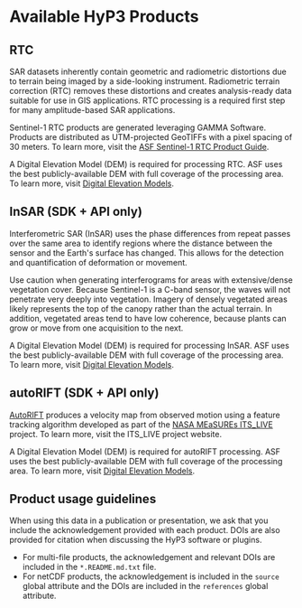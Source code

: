 # Available HyP3 Products

## RTC

SAR datasets inherently contain geometric and radiometric distortions due to terrain
being imaged by a side-looking instrument. Radiometric terrain correction (RTC) removes
these distortions and creates analysis-ready data suitable for use in GIS applications.
RTC processing is a required first step for many amplitude-based SAR applications.

Sentinel-1 RTC products are generated leveraging GAMMA Software.  Products are 
distributed as UTM-projected GeoTIFFs with a pixel spacing of 30 meters. To learn
more, visit the
[ASF Sentinel-1 RTC Product Guide](guides/rtc_user.md).

A Digital Elevation Model (DEM) is required for processing RTC. ASF uses the
best publicly-available DEM with full coverage of the processing area. To learn more,
visit [Digital Elevation Models](dems.md).

## InSAR (SDK + API only)

Interferometric SAR (InSAR) uses the phase differences from repeat passes over the
same area to identify regions where the distance between the sensor and the Earth's
surface has changed. This allows for the detection and quantification of deformation
or movement.

Use caution when generating interferograms for areas with extensive/dense vegetation cover.
Because Sentinel-1 is a C-band sensor, the waves will not penetrate very deeply into vegetation.
Imagery of densely vegetated areas likely represents the top of the canopy rather than the
actual terrain. In addition, vegetated areas tend to have low coherence, because plants can grow
or move from one acquisition to the next.

A Digital Elevation Model (DEM) is required for processing InSAR. ASF uses the
best publicly-available DEM with full coverage of the processing area. To learn more,
visit [Digital Elevation Models](dems.md).

## autoRIFT (SDK + API only)

[AutoRIFT](https://github.com/leiyangleon/autoRIFT) produces a velocity map from
observed motion using a feature tracking algorithm developed as part of the 
[NASA MEaSUREs ITS_LIVE](https://its-live.jpl.nasa.gov/) project. To learn more,
visit the ITS_LIVE project website.

A Digital Elevation Model (DEM) is required for autoRIFT processing. ASF uses the
best publicly-available DEM with full coverage of the processing area. To learn more,
visit [Digital Elevation Models](dems.md).

## Product usage guidelines

When using this data in a publication or presentation, we ask that you include the
acknowledgement provided with each product. DOIs are also provided for citation
when discussing the HyP3 software or plugins.

- For multi-file products, the acknowledgement and relevant DOIs are included in
  the `*.README.md.txt` file.
- For netCDF products, the acknowledgement is included in the `source` global attribute
  and the DOIs are included in the `references` global attribute.
